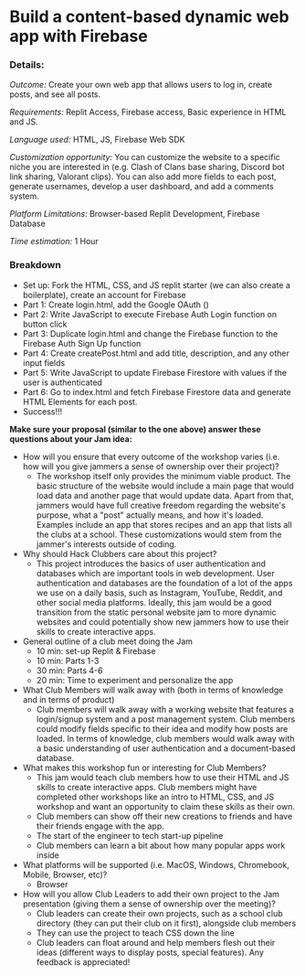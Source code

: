 # Build a content-based dynamic web app with Firebase

### Details:
_Outcome:_ Create your own web app that allows users to log in, create posts, and see all posts.

_Requirements:_ Replit Access, Firebase access, Basic experience in HTML and JS.

_Language used:_ HTML, JS, Firebase Web SDK

_Customization opportunity:_ You can customize the website to a specific niche you are interested in (e.g. Clash of Clans base sharing, Discord bot link sharing, Valorant clips). You can also add more fields to each post, generate usernames, develop a user dashboard, and add a comments system.

_Platform Limitations:_ Browser-based Replit Development, Firebase Database

_Time estimation:_ 1 Hour

### Breakdown
- Set up: Fork the HTML, CSS, and JS replit starter (we can also create a boilerplate), create an account for Firebase
- Part 1: Create login.html, add the Google OAuth ()
- Part 2: Write JavaScript to execute Firebase Auth Login function on button click
- Part 3: Duplicate login.html and change the Firebase function to the Firebase Auth Sign Up function
- Part 4: Create createPost.html and add title, description, and any other input fields
- Part 5: Write JavaScript to update Firebase Firestore with values if the user is authenticated
- Part 6: Go to index.html and fetch Firebase Firestore data and generate HTML Elements for each post. 
- Success!!!

**Make sure your proposal (similar to the one above) answer these questions about your Jam idea:**
- How will you ensure that every outcome of the workshop varies (i.e. how will you give jammers a sense of ownership over their project)?
  - The workshop itself only provides the minimum viable product. The basic structure of the website would include a main page that would load data and another page that would update data. Apart from that, jammers would have full creative freedom regarding the website's purpose, what a "post" actually means, and how it's loaded. Examples include an app that stores recipes and an app that lists all the clubs at a school. These customizations would stem from the jammer's interests outside of coding.  
- Why should Hack Clubbers care about this project?
  - This project introduces the basics of user authentication and databases which are important tools in web development. User authentication and databases are the foundation of a lot of the apps we use on a daily basis, such as Instagram, YouTube, Reddit, and other social media platforms. Ideally, this jam would be a good transition from the static personal website jam to more dynamic websites and could potentially show new jammers how to use their skills to create interactive apps. 
- General outline of a club meet doing the Jam
  - 10 min: set-up Replit & Firebase
  - 10 min: Parts 1-3
  - 30 min: Parts 4-6
  - 20 min: Time to experiment and personalize the app
- What Club Members will walk away with (both in terms of knowledge and in terms of product)
  - Club members will walk away with a working website that features a login/signup system and a post management system. Club members could modify fields specific to their idea and modify how posts are loaded. In terms of knowledge, club members would walk away with a basic understanding of user authentication and a document-based database.
- What makes this workshop fun or interesting for Club Members?
  - This jam would teach club members how to use their HTML and JS skills to create interactive apps. Club members might have completed other workshops like an intro to HTML, CSS, and JS workshop and want an opportunity to claim these skills as their own.
  - Club members can show off their new creations to friends and have their friends engage with the app.
  - The start of the engineer to tech start-up pipeline
  - Club members can learn a bit about how many popular apps work inside 
- What platforms will be supported (i.e. MacOS, Windows, Chromebook, Mobile, Browser, etc)?
  - Browser
- How will you allow Club Leaders to add their own project to the Jam presentation (giving them a sense of ownership over the meeting)?
  - Club leaders can create their own projects, such as a school club directory (they can put their club on it first), alongside club members
  - They can use the project to teach CSS down the line
  - Club leaders can float around and help members flesh out their ideas (different ways to display posts, special features).
Any feedback is appreciated!
